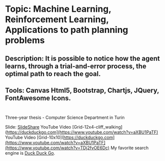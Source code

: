 # Topic: Machine Learning, Reinforcement Learning, Applications to path planning problems
## Description: It is possible to notice how the agent learns, through a trial-and-error process, the optimal path to reach the goal.
## Tools: Canvas Html5, Bootstrap, Chartjs, JQuery, FontAwesome Icons.<br><br>

Three-year thesis - Computer Science Department in Turin<br>

Slide: [SlideShare]([https://duckduckgo.com](https://www.slideshare.net/LucaMarignati/presentazione-tesi-laurea-triennale-in-informatica))
YouTube Video [Grid-12x4-cliff_walking](https://duckduckgo.com](https://www.youtube.com/watch?v=aXBU1PaTF)
YouTube Video [Grid-10x10](https://duckduckgo.com](https://www.youtube.com/watch?v=aXBU1PaTF](https://www.youtube.com/watch?v=TDj2fvOE6Dc)
My favorite search engine is [Duck Duck Go](https://duckduckgo.com).
